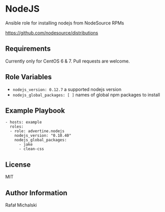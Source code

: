 NodeJS
======

Ansible role for installing nodejs from NodeSource RPMs

https://github.com/nodesource/distributions


Requirements
------------

Currently only for CentOS 6 & 7. Pull requests are welcome.


Role Variables
--------------

* `nodejs_version: 0.12.7` a supported nodejs version
* `nodejs_global_packages: [ ]` names of global npm packages to install

Example Playbook
----------------

    - hosts: example
      roles:
      - role: advertine.nodejs
        nodejs_version: "0.10.40"
        nodejs_global_packages:
          - jake
          - clean-css

License
-------

MIT

Author Information
------------------

Rafał Michalski

